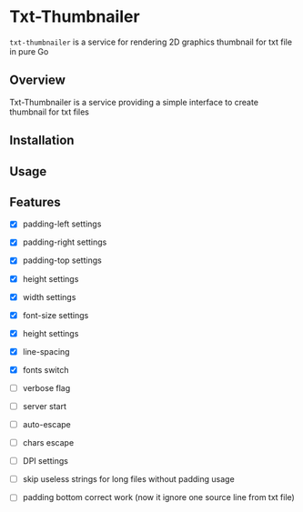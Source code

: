 # Txt-Thumbnailer

```txt-thumbnailer``` is a service for rendering 2D graphics thumbnail for txt file in pure Go

## Overview

Txt-Thumbnailer is a service providing a simple interface to create thumbnail for txt files

## Installation

## Usage

## Features

- [x] padding-left settings
- [x] padding-right settings
- [x] padding-top settings
- [x] height settings
- [x] width settings
- [x] font-size settings
- [x] height settings
- [x] line-spacing
- [x] fonts switch

- [ ] verbose flag
- [ ] server start
- [ ] auto-escape
- [ ] chars escape
- [ ] DPI settings
- [ ] skip useless strings for long files without padding usage
- [ ] padding bottom correct work (now it ignore one source line from txt file)